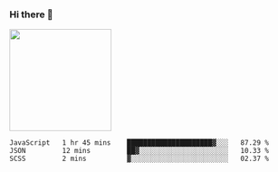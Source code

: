 ### Hi there 👋

<!--
**hwolf0610/hwolf0610** is a ✨ _special_ ✨ repository because its `README.md` (this file) appears on your GitHub profile.

Here are some ideas to get you started:

- 🔭 I’m currently working on ...
- 🌱 I’m currently learning ...
- 👯 I’m looking to collaborate on ...
- 🤔 I’m looking for help with ...
- 💬 Ask me about ...
- 📫 How to reach me: ...
- 😄 Pronouns: ...
- ⚡ Fun fact: ...
-->

<img height="180em" src="https://github-readme-stats.vercel.app/api?username=hwolf0610&show_icons=true&hide_border=true&&count_private=true&include_all_commits=true" />


<!--START_SECTION:waka-->

```text
JavaScript   1 hr 45 mins    █████████████████████▓░░░   87.29 %
JSON         12 mins         ██▓░░░░░░░░░░░░░░░░░░░░░░   10.33 %
SCSS         2 mins          ▓░░░░░░░░░░░░░░░░░░░░░░░░   02.37 %
```

<!--END_SECTION:waka-->
